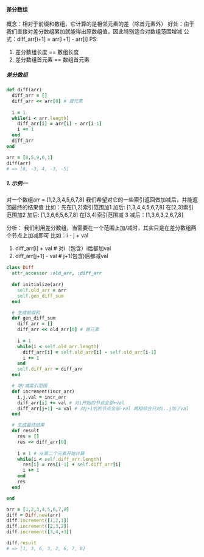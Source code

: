 #### 差分数组
概念：相对于前缀和数组，它计算的是相邻元素的差（除首元素外）
好处：由于我们直接对差分数组累加就能得出原数组值，因此特别适合对数组范围增减
公式：diff_arr[i+1] = arr[i+1] - arr[i]
PS:
1. 差分数组长度 == 数组长度
2. 差分数组首元素 == 数组首元素

##### 差分数组
```ruby
def diff(arr)
  diff_arr = []
  diff_arr << arr[0] # 首元素
  
  i = 1
  while(i < arr.length)
    diff_arr[i] = arr[i] - arr[i-1]
    i += 1
  end
  diff_arr
end

arr = [8,5,9,6,1]
diff(arr)
# => [8, -3, 4, -3, -5]
```

##### 1. 示例一
对一个数组arr = [1,2,3,4,5,6,7,8] 我们希望对它的一些索引返回做加减后，并能返回最终的结果值
比如：先在[1,2]索引范围加1
加后: [1,3,4,4,5,6,7,8]
在[2,3]索引范围加2
加后: [1,3,6,6,5,6,7,8]
在[3,4]索引范围减 3
减后：[1,3,6,3,2,6,7,8]

分析：
我们利用差分数组，当需要在一个范围上加/减时，其实只是在差分数组两个节点上加减即可
比如：i - j + val
1. diff_arr[i] + val # 对i（包含）i后都加val
2. diff_arr[j+1] - val # j+1(包含)后都减val

```ruby
class Diff
  attr_accessor :old_arr, :diff_arr
  
  def initialize(arr)
    self.old_arr = arr
    self.gen_diff_sum
  end

  # 生成前缀和
  def gen_diff_sum
    diff_arr = []
    diff_arr << old_arr[0] # 首元素
     
    i = 1
    while(i < self.old_arr.length)
      diff_arr[i] = self.old_arr[i] - self.old_arr[i-1]
      i += 1
    end
    self.diff_arr = diff_arr
  end

  # 增/减索引范围
  def increment(incr_arr)
    i,j,val = incr_arr
    diff_arr[i] += val # 对i开始的节点全部+val
    diff_arr[j+1] -= val # 对j+1后的节点全部-val 两相综合只对i..j加了val
  end

  # 生成最终结果
  def result
    res = []
    res << diff_arr[0]
    
    i = 1 # 从第二个元素开始计算
    while(i < self.diff_arr.length)
      res[i] = res[i-1] + self.diff_arr[i]
      i += 1
    end
    res
  end

end

arr = [1,2,3,4,5,6,7,8]
diff = Diff.new(arr)
diff.increment([1,2,1])
diff.increment([2,3,2])
diff.increment([3,4,-3])

diff.result
# => [1, 3, 6, 3, 2, 6, 7, 8]
```
